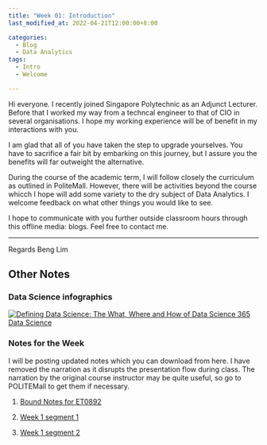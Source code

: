 ```yaml
---
title: "Week 01: Introduction"
last_modified_at: 2022-04-21T12:00:00+8:00

categories:
  - Blog
  - Data Analytics
tags:
  - Intro
  - Welcome

---
```


Hi everyone. I recently joined Singapore Polytechnic as an Adjunct Lecturer. Before that I worked my way from a techncal engineer to that of CIO in several organisations. I hope my working experience will be of benefit in my interactions with you.

I am glad that all of you have taken the step to upgrade yourselves. You have to sacrifice a fair bit by embarking on this journey, but I assure you the benefits will far outweight the alternative.

During the course of the academic term, I will follow closely the curriculum as outlined in PoliteMall. However, there will be activities beyond the course whicch I hope will add some variety to the dry subject of Data Analytics. I welcome feedback on what other things you would like to see.

I hope to communicate with you further outside classroom hours through this offline media: blogs. Feel free to contact me.

---
Regards
Beng Lim



## Other Notes

### Data Science infographics


[![Defining Data Science: The What, Where and How of Data Science 365 Data Science](https://365datascience.com/resources/blog/2018-05-365-Data-Science-Infographic-607x1024.jpg)](https://365datascience.com/career-advice/career-guides/defining-data-science/)

### Notes for the Week

I will be posting updated notes which you can download from here. I have removed the narration as it disrupts the presentation flow during class. The narration by the original course instructor may be quite useful, so go to POLITEMall to get them if necessary.


1. [Bound Notes for ET0892](https://benglim.github.io/et0892/assets/pdfs/et0892_boundnotes.pdf)

1. [Week 1 segment 1](https://benglim.github.io/et0892/assets/pdfs/Chapter1_Wk1_Lecture_Segment1_Ch1.pptx)


1. [Week 1 segment 2](https://benglim.github.io/et0892/assets/pdfs/Chapter1_Wk1_Lecture_Segment2_Ch1.pptx)

